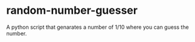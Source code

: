 # random-number-guesser

A python script that genarates a number of 1/10 where you can guess the number.
